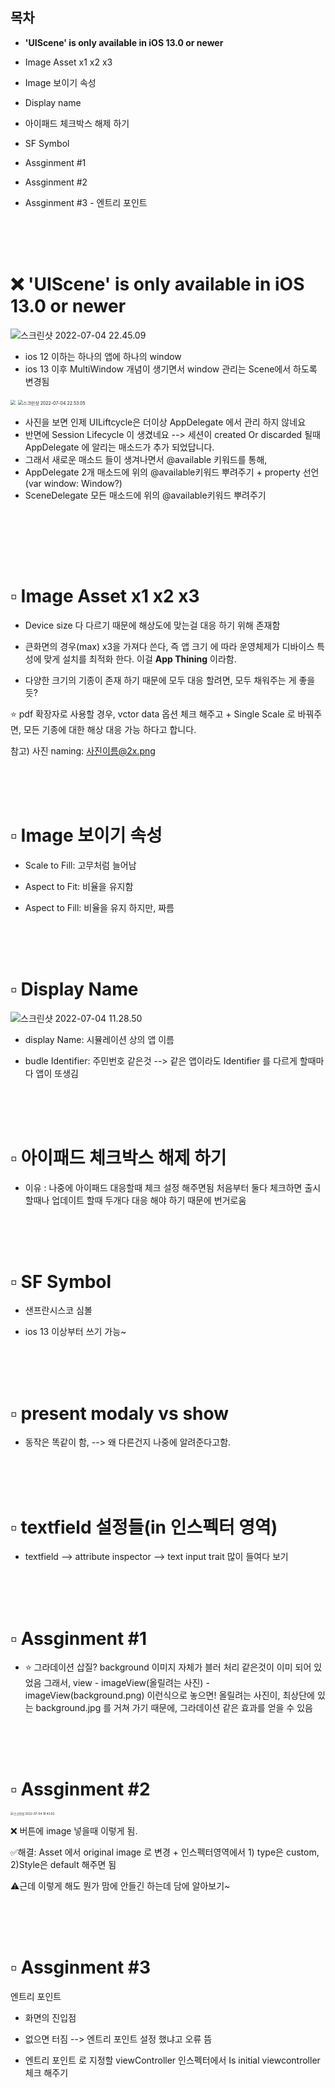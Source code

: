 

## 목차

* **'UIScene' is only available in iOS 13.0 or newer**

* Image Asset x1 x2 x3
* Image 보이기 속성
* Display name
* 아이패드 체크박스 해제 하기 
* SF Symbol
* Assginment #1
* Assginment #2
* Assginment #3 - 엔트리 포인트 

<br/><br/><br/>

# ❌ 'UIScene' is only available in iOS 13.0 or newer

![스크린샷 2022-07-04 22.45.09](https://user-images.githubusercontent.com/106936018/177170893-68bb8250-247c-4f17-9622-07bc2e41f18c.png)

* ios 12 이하는 하나의 앱에 하나의 window
* ios 13 이후 MultiWindow 개념이 생기면서 window 관리는 Scene에서 하도록 변경됨

<img src="https://user-images.githubusercontent.com/106936018/177171046-2a6cf88f-b2a4-47e4-970f-a4f5655fd057.png" style="zoom:50%;" />



<img src="https://user-images.githubusercontent.com/106936018/177171113-153b10c0-fa13-429f-89f3-3e1a34908746.png" alt="스크린샷 2022-07-04 22.53.05" style="zoom:50%;" />

* 사진을 보면 인제 UILiftcycle은 더이상 AppDelegate 에서 관리 하지 않네요
* 반면에 Session Lifecycle 이 생겼네요 --> 세션이 created Or discarded 될때 AppDelegate 에 알리는 매소드가 추가 되었답니다.
* 그래서 새로운 매소드 들이 생겨나면서 @available 키워드를 통해,
* AppDelegate 2개 매소드에 위의 @available키워드 뿌려주기 + property 선언 (var window: Window?)
* SceneDelegate 모든 매소드에  위의 @available키워드 뿌려주기

<br/><br/><br/>

<br/>



# ▫️ Image Asset x1 x2 x3

* Device size 다 다르기 때문에 해상도에 맞는걸 대응 하기 위해 존재함

* 큰화면의 경우(max) x3을 가져다 쓴다, 즉 앱 크기 에 따라 운영체제가 디바이스 특성에 맞게 설치를 최적화 한다.
  이걸  **App Thining** 이라함.

* 다양한 크기의 기종이 존재 하기 때문에 모두 대응 할려면, 모두 채워주는 게 좋을듯?

⭐️ pdf 확장자로 사용할 경우, vctor data 옵션 체크 해주고 + Single Scale 로 바꿔주면, 모든 기종에 대한 해상 대응 가능 하다고 합니다. 

참고) 사진 naming: 사진이름@2x.png

<br/><br/><br/>

# ▫️ Image 보이기 속성



* Scale to Fill: 고무처럼 늘어남

* Aspect to Fit: 비율을 유지함

* Aspect to Fill: 비율을 유지 하지만, 짜름

<br/><br/><br/>

# ▫️ Display Name

![스크린샷 2022-07-04 11.28.50](https://user-images.githubusercontent.com/106936018/177162690-7cf0bffd-a336-4624-a903-2c349f1d2958.png)

* display Name: 시뮬레이션 상의 앱 이름

* budle Identifier: 주민번호 같은것 --> 같은 앱이라도 Identifier 를 다르게 할때마다 앱이 또생김

<br/><br/><br/>

# ▫️ 아이패드 체크박스 해제 하기 



* 이유 : 나중에 아이패드 대응할때 체크 설정 해주면됨
  처음부터 둘다 체크하면 출시할때나 업데이트 할때 두개다 대응 해야 하기 때문에 번거로움

<br/><br/><br/>

# ▫️ SF Symbol



* 샌프란시스코 심볼

* ios 13 이상부터 쓰기 가능~

<br/><br/><br/>

# ▫️ present modaly vs show



* 동작은 똑같이 함, --> 왜 다른건지 나중에 알려준다고함.

<br/><br/><br/>

# ▫️ textfield 설정들(in 인스펙터 영역)



* textfield --> attribute inspector --> text input trait 많이 들여다 보기 

<br/><br/><br/>

# ▫️ Assginment #1



* ⭐️ 그라데이션 삽질?
  background 이미지 자체가 블러 처리 같은것이 이미 되어 있었음
  그래서, view - imageView(올릴려는 사진) - imageView(background.png)
  이런식으로 놓으면! 올릴려는 사진이, 최상단에 있는 background.jpg 를 거쳐 가기 때문에, 
  그라데이션 같은 효과를 얻을 수 있음

<br/><br/><br/>

# ▫️ Assginment #2





<img src="https://user-images.githubusercontent.com/106936018/177162870-d3668a06-9723-4567-a72b-61b42a538039.png" alt="스크린샷 2022-07-04 18.43.02" style="zoom:33%;" />

❌ 버튼에 image 넣을때 이렇게 됨. 

✅해결: Asset 에서 original image 로 변경 + 인스펙터영역에서 1) type은 custom, 2)Style은 default 해주면 됨

⚠️근데 이렇게 해도 뭔가 맘에 안들긴 하는데 담에 알아보기~

<br/><br/><br/>

# ▫️ Assginment #3

엔트리 포인트

* 화면의 진입점

* 없으면 터짐 -->  엔트리 포인트 설정 했냐고 오류 뜸

* 엔트리 포인트 로 지정할 viewController 인스펙터에서 Is initial viewcontroller 체크 해주기

  





